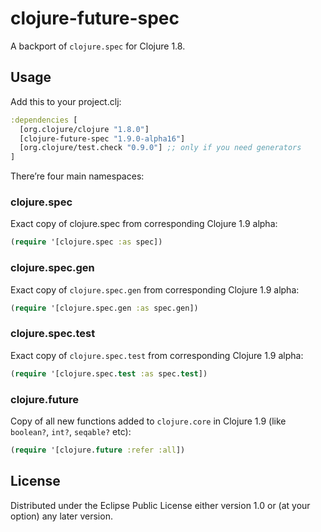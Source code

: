 # clojure-future-spec

A backport of `clojure.spec` for Clojure 1.8.

## Usage

Add this to your project.clj:

```clj
:dependencies [
  [org.clojure/clojure "1.8.0"]
  [clojure-future-spec "1.9.0-alpha16"]
  [org.clojure/test.check "0.9.0"] ;; only if you need generators
]
```

There’re four main namespaces:

### clojure.spec

Exact copy of clojure.spec from corresponding Clojure 1.9 alpha:

```clj
(require '[clojure.spec :as spec])
```

### clojure.spec.gen

Exact copy of `clojure.spec.gen` from corresponding Clojure 1.9 alpha:

```clj
(require '[clojure.spec.gen :as spec.gen])
```

### clojure.spec.test

Exact copy of `clojure.spec.test` from corresponding Clojure 1.9 alpha:

```clj
(require '[clojure.spec.test :as spec.test])
```

### clojure.future

Copy of all new functions added to `clojure.core` in Clojure 1.9 (like `boolean?`, `int?`, `seqable?` etc):

```clj
(require '[clojure.future :refer :all])
```

## License

Distributed under the Eclipse Public License either version 1.0 or (at
your option) any later version.
